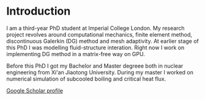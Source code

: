 # Introduction

I am a third-year PhD student at Imperial College London. My research project revolves around computational mechanics, finite element method, discontinuous Galerkin (DG) method and mesh adaptivity. At earlier stage of this PhD I was modelling fluid-structure interation. Right now I work on implementing DG method in a matrix-free way on GPU. 

Before this PhD I got my Bachelor and Master degreee both in nuclear engineering from Xi'an Jiaotong University. During my master I worked on numerical simulation of subcooled boiling and critical heat flux. 

[Google Scholar profile](https://scholar.google.com/citations?user=rax-cGEAAAAJ&hl=en)
